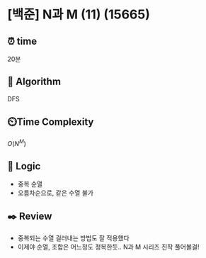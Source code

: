 # [백준] N과 M (11) (15665)

## ⏰  **time**

20분

## :pushpin: **Algorithm**

DFS

## ⏲️**Time Complexity**

$O(N^M)$

## :round_pushpin: **Logic**
- 중복 순열
- 오름차순으로, 같은 수열 불가 

## :black_nib: **Review**
- 중복되는 수열 걸러내는 방법도 잘 적용했다
- 이제야 순열, 조합은 어느정도 정복한듯.. N과 M 시리즈 진작 풀어볼걸!